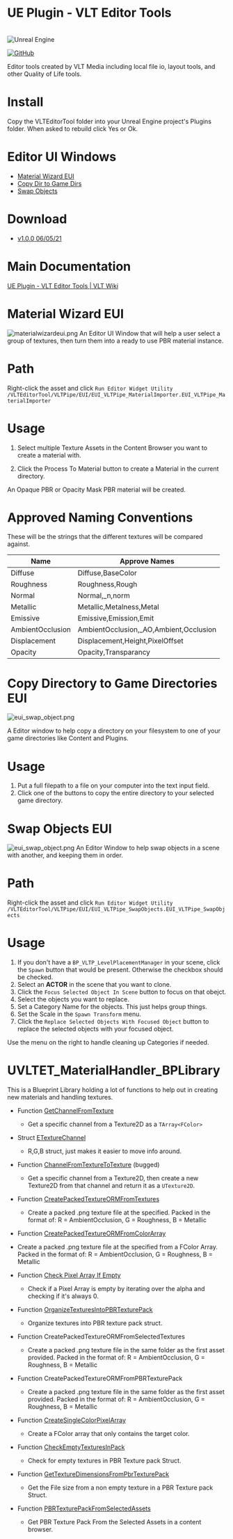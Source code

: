 # UE Plugin - VLT Editor Tools
<br>
<img alt="Unreal Engine" src="https://img.shields.io/badge/unrealengine-%23313131.svg?style=for-the-badge&logo=unrealengine&logoColor=white"/>

<a href="https://github.com/vltmedia/VLTEditorTools-UE-Plugin"><img alt="GitHub" src="https://img.shields.io/badge/github-%23121011.svg?style=for-the-badge&logo=github&logoColor=white" /></a>

Editor tools created by VLT Media including local file io, layout tools, and other Quality of Life tools.

# Install
Copy the VLTEditorTool folder into your Unreal Engine project's Plugins folder. When asked to rebuild click Yes or Ok.

# Editor UI Windows
- [Material Wizard EUI](https://vltwiki.com/en/plugins-scripts/ue/VLTEditorTools/MaterialwizardEUI)
- [Copy Dir to Game Dirs](https://vltwiki.com/en/plugins-scripts/ue/VLTEditorTools/CopyDirtoGameDirs)
- [Swap Objects](https://vltwiki.com/en/plugins-scripts/ue/VLTEditorTools/SwapObjects)

# Download
- [v1.0.0 06/05/21](https://www.dropbox.com/s/hb8j3bcdidv2l8e/VLTEditorTool_v1-0-0_210605.zip?dl=0)

# Main Documentation

[UE Plugin - VLT Editor Tools | VLT Wiki](https://vltwiki.com/en/plugins-scripts/ue/VLTEditorTools)

# Material Wizard EUI

![materialwizardeui.png](https://vltwiki.com/images/materialwizardeuiv1.2.0.png)
An Editor UI Window that will help a user select a group of textures, then turn them into a ready to use PBR material instance.

# Path
Right-click the asset and click ```Run Editor Widget Utility```
```/VLTEditorTool/VLTPipe/EUI/EUI_VLTPipe_MaterialImporter.EUI_VLTPipe_MaterialImporter```

# Usage
1. Select multiple Texture Assets in the Content Browser you want to create a material with.

2. Click the Process To Material button to create a Material in the current directory.

An Opaque PBR or Opacity Mask PBR material will be created.

# Approved Naming Conventions

These will be the strings that the different textures will be compared against.

| Name             | Approve Names                          |
| ---------------- | -------------------------------------- |
| Diffuse          | Diffuse,BaseColor                      |
| Roughness        | Roughness,Rough                        |
| Normal           | Normal,_n,norm                         |
| Metallic         | Metallic,Metalness,Metal               |
| Emissive         | Emissive,Emission,Emit                 |
| AmbientOcclusion | AmbientOcclusion,_AO,Ambient,Occlusion |
| Displacement     | Displacement,Height,PixelOffset        |
| Opacity          | Opacity,Transparancy                   |



# Copy Directory to Game Directories EUI
![eui_swap_object.png](https://vltwiki.com/images/eui_copydirectorytogamedirs.png)

A Editor window to help copy a directory on your filesystem to one of your game directories like Content and Plugins. 

# Usage
1. Put a full filepath to a file on your computer into the text input field.
2. Click one of the buttons to copy the entire directory to your selected game directory.



# Swap Objects EUI
![eui_swap_object.png](https://vltwiki.com/images/eui_swap_object.png)
An Editor Window to help swap objects in a scene with another, and keeping them in order.

# Path
Right-click the asset and click ```Run Editor Widget Utility```
```/VLTEditorTool/VLTPipe/EUI/EUI_VLTPipe_SwapObjects.EUI_VLTPipe_SwapObjects```

# Usage
1. If you don't have a ```BP_VLTP_LevelPlacementManager``` in your scene, click the ```Spawn``` button that would be present. Otherwise the checkbox should be checked.
2. Select an **ACTOR** in the scene that you want to clone.
3. Click the ```Focus Selected Object In Scene``` button to focus on that obejct.
4. Select the objects you want to replace.
5. Set a Category Name for the objects. This just helps group things.
6. Set the Scale in the ```Spawn Transform``` menu.
7. Click the ```Replace Selected Objects With Focused Object``` button to replace the selected objects with your focused object.


Use the menu on the right to handle cleaning up Categories if needed.



# UVLTET_MaterialHandler_BPLibrary

This is a Blueprint Library holding a lot of functions to help out in creating new materials and handling textures.

- Function <u>GetChannelFromTexture</u>
  - Get a specific channel from a Texture2D as a ```TArray<FColor>```
- Struct <u>ETextureChannel</u>
  - R,G,B struct, just makes it easier to move info around.
- Function <u>ChannelFromTextureToTexture</u> (bugged)
  - Get a specific channel from a Texture2D, then create a new Texture2D from that channel and return it as a ```UTexture2D```.
- Function <u>CreatePackedTextureORMFromTextures</u>
  - Create a packed .png texture file at the specified.  Packed in the format of: R = AmbientOcclusion, G = Roughness, B = Metallic 
-  Function <u>CreatePackedTextureORMFromColorArray</u>
  - Create a packed .png texture file at the specified from a FColor Array.  Packed in the format of: R = AmbientOcclusion, G = Roughness, B = Metallic 
- Function <u>Check Pixel Array If Empty</u>
  - Check if a Pixel Array is empty by iterating over the alpha and checking if it's always 0.
- Function <u>OrganizeTexturesIntoPBRTexturePack</u>
  - Organize  textures into PBR texture pack struct.
- Function CreatePackedTextureORMFromSelectedTextures
  - Create a packed .png texture file in the same folder as the first asset provided.  Packed in the format of: R = AmbientOcclusion, G = Roughness, B = Metallic 
- Function CreatePackedTextureORMFromPBRTexturePack
  - Create a packed .png texture file in the same folder as the first asset provided.  Packed in the format of: R = AmbientOcclusion, G = Roughness, B = Metallic 
- Function [<u>CreateSingleColorPixelArray</u>]()
  - Create a FColor array that only contains the target color.
- Function <u>CheckEmptyTexturesInPack</u>
  - Check for empty textures in PBR Texture pack Struct.

- Function <u>GetTextureDimensionsFromPbrTexturePack</u>
  - Get the File size from a non empty texture in a  PBR Texture pack Struct.

- Function <u>PBRTexturePackFromSelectedAssets</u>
  - Get PBR Texture Pack From the Selected Assets in a content browser.
